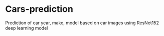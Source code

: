 # Cars-prediction
Prediction of car year, make, model based on car images using ResNet152 deep learning model
